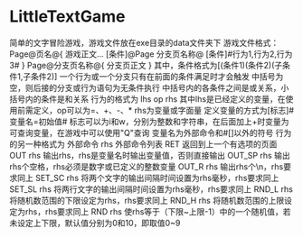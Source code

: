 # LittleTextGame
简单的文字冒险游戏，游戏文件放在exe目录的data文件夹下
游戏文件格式：
Page@页名@{
  游戏正文...
  [条件]@Page 分支页名称@
  [条件]#行为1,行为2,行为3#
}
Page@分支页名称@{
  分支页正文
}
其中，条件格式为[(条件1)(条件2)(子条件1,子条件2)]
一个行为或一个分支只有在前面的条件满足时才会触发
中括号为空，则后接的分支或行为语句为无条件执行
中括号内的各条件之间是或关系，小括号内的条件是和关系
行为的格式为 lhs op rhs
其中lhs是已经定义的变量，在使用前需定义，op可以为=、+、-、*
rhs为变量或字面量
定义变量的方式为[标志]#变量名=初始值#
标志可以为i和w，分别为整数和字符串，在后面加上+时变量为可查询变量，在游戏中可以使用"Q"查询
变量名为外部命令和#[]以外的符号
行为的另一种格式为 外部命令 rhs
外部命令列表
RET 返回到上一个有选项的页面
OUT rhs 输出rhs，rhs是变量名时输出变量值，否则直接输出
OUT_SP rhs 输出rhs个空格，rhs必须是数字或已定义的整数变量
OUT_R rhs 输出rhs个\n，rhs要求同上
SET_SC rhs 将两个文字的输出间隔时间设置为rhs毫秒，rhs要求同上
SET_SL rhs 将两行文字的输出间隔时间设置为rhs毫秒，rhs要求同上
RND_L rhs 将随机数范围的下限设定为rhs，rhs要求同上
RND_H rhs 将随机数范围的上限设定为rhs，rhs要求同上
RND rhs 使rhs等于（下限~上限-1）中的一个随机值，若未设定上下限，默认值分别为0和10，即取值0~9
